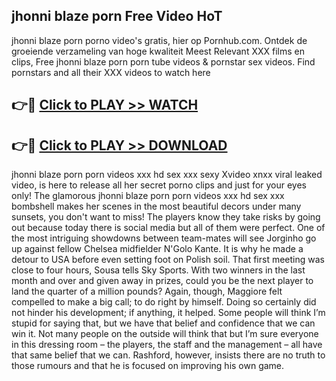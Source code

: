 ## jhonni blaze porn Free Video HoT 

jhonni blaze porn porno video's gratis, hier op Pornhub.com. Ontdek de groeiende verzameling van hoge kwaliteit Meest Relevant XXX films en clips,
Free jhonni blaze porn porn tube videos & pornstar sex videos. Find pornstars and all their XXX videos to watch here


## 👉🔴 [Click to PLAY >> WATCH](http://us.freeplayer.one?title=jhonni_blaze_porn&ref=16D)

## 👉🔴 [Click to PLAY >> DOWNLOAD](http://us.freeplayer.one?title=jhonni_blaze_porn&ref=16D)


jhonni blaze porn porn videos xxx hd sex xxx sexy Xvideo xnxx viral leaked video, is here to release all her secret porno clips and just for your eyes only! The glamorous jhonni blaze porn porn videos xxx hd sex xxx bombshell makes her scenes in the most beautiful decors under many sunsets, you don't want to miss! The players know they take risks by going out because today there is social media but all of them were perfect. One of the most intriguing showdowns between team-mates will see Jorginho go up against fellow Chelsea midfielder N'Golo Kante. It is why he made a detour to USA before even setting foot on Polish soil. That first meeting was close to four hours, Sousa tells Sky Sports. With two winners in the last month and over and given away in prizes, could you be the next player to land the quarter of a million pounds? Again, though, Maggiore felt compelled to make a big call; to do right by himself. Doing so certainly did not hinder his development; if anything, it helped. Some people will think I’m stupid for saying that, but we have that belief and confidence that we can win it. Not many people on the outside will think that but I’m sure everyone in this dressing room – the players, the staff and the management – all have that same belief that we can. Rashford, however, insists there are no truth to those rumours and that he is focused on improving his own game.